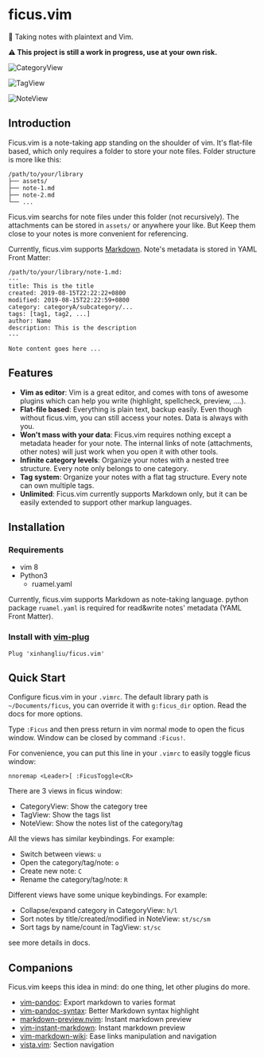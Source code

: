 # ficus.vim

🌳 Taking notes with plaintext and Vim.

**⚠️ This project is still a work in progress, use at your own risk.**

![CategoryView](https://user-images.githubusercontent.com/21138560/63208187-b65b2500-c103-11e9-8ccc-920ada8635e7.png)

![TagView](https://user-images.githubusercontent.com/21138560/63208194-c541d780-c103-11e9-96a1-eda8b359d4d1.png)

![NoteView](https://user-images.githubusercontent.com/21138560/63208198-ca068b80-c103-11e9-9118-fa1313c8334d.png)

## Introduction

Ficus.vim is a note-taking app standing on the shoulder of vim. It's
flat-file based, which only requires a folder to store your note files. Folder
structure is more like this:

```
/path/to/your/library
├── assets/
├── note-1.md
├── note-2.md
└── ...
```

Ficus.vim searchs for note files under this folder (not recursively). The
attachments can be stored in `assets/` or anywhere your like. But Keep them
close to your notes is more convenient for referencing.

Currently, ficus.vim supports [Markdown](https://en.wikipedia.org/wiki/Markdown).
Note's metadata is stored in YAML Front Matter:

```
/path/to/your/library/note-1.md:
---
title: This is the title
created: 2019-08-15T22:22:22+0800
modified: 2019-08-15T22:22:59+0800
category: categoryA/subcategory/...
tags: [tag1, tag2, ...]
author: Name
description: This is the description
---

Note content goes here ...
```

## Features

- **Vim as editor**: Vim is a great editor, and comes with tons of awesome
plugins which can help you write (highlight, spellcheck, preview, ....).
- **Flat-file based**: Everything is plain text, backup easily. Even though
without ficus.vim, you can still access your notes. Data is always with you.
- **Won't mass with your data**: Ficus.vim requires nothing except a metadata
header for your note. The internal links of note (attachments, other notes)
will just work when you open it with other tools.
- **Infinite category levels**: Organize your notes with a nested tree structure.
Every note only belongs to one category.
- **Tag system**: Organize your notes with a flat tag structure. Every note can
own multiple tags.
- **Unlimited**: Ficus.vim currently supports Markdown only, but it can be
easily extended to support other markup languages.

## Installation

### Requirements

- vim 8
- Python3
    - ruamel.yaml

Currently, ficus.vim supports Markdown as note-taking language. python package
`ruamel.yaml` is required for read&write notes' metadata (YAML Front Matter).

### Install with [vim-plug](https://github.com/junegunn/vim-plug)

```vim
Plug 'xinhangliu/ficus.vim'
```

## Quick Start

Configure ficus.vim in your `.vimrc`. The default library path is
`~/Documents/ficus`, you can override it with `g:ficus_dir` option. Read the docs
for more options.

Type `:Ficus` and then press return in vim normal mode to open the ficus window.
Window can be closed by command `:Ficus!`.

For convenience, you can put this line in your `.vimrc` to easily toggle ficus
window:

```vim
nnoremap <Leader>[ :FicusToggle<CR>
```

There are 3 views in ficus window:
  - CategoryView: Show the category tree
  - TagView: Show the tags list
  - NoteView: Show the notes list of the category/tag

All the views has similar keybindings. For example:
  - Switch between views: `u`
  - Open the category/tag/note: `o`
  - Create new note: `C`
  - Rename the category/tag/note: `R`

Different views have some unique keybindings. For example:
  - Collapse/expand category in CategoryView: `h/l`
  - Sort notes by title/created/modified in NoteView: `st/sc/sm`
  - Sort tags by name/count in TagView: `st/sc`

see more details in docs.

## Companions

Ficus.vim keeps this idea in mind: do one thing, let other plugins do more.

- [vim-pandoc](https://github.com/vim-pandoc/vim-pandoc): Export markdown to varies format
- [vim-pandoc-syntax](https://github.com/vim-pandoc/vim-pandoc-syntax): Better Markdown syntax highlight
- [markdown-preview.nvim](https://github.com/iamcco/markdown-preview.nvim): Instant markdown preview
- [vim-instant-markdown](https://github.com/suan/vim-instant-markdown): Instant markdown preview
- [vim-markdown-wiki](https://github.com/mmai/vim-markdown-wiki): Ease links manipulation and navigation
- [vista.vim](https://github.com/liuchengxu/vista.vim): Section navigation
